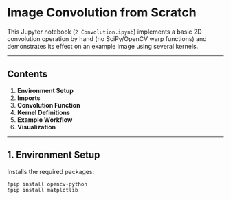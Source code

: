 # Image Convolution from Scratch

This Jupyter notebook (`2 Convolution.ipynb`) implements a basic 2D convolution operation by hand (no SciPy/OpenCV warp functions) and demonstrates its effect on an example image using several kernels.

---

## Contents

1. **Environment Setup**  
2. **Imports**  
3. **Convolution Function**  
4. **Kernel Definitions**  
5. **Example Workflow**  
6. **Visualization**

---

## 1. Environment Setup

Installs the required packages:
```bash
!pip install opencv-python
!pip install matplotlib
